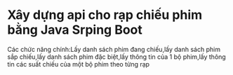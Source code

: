 # Xây dựng api cho rạp chiếu phim bằng Java Srping Boot
Các chức năng chính:Lấy danh sách phim đang chiếu,lấy danh sách phim sắp chiếu,lấy danh sách phim đặc biệt,lấy thông tin của 1 bộ phim,lấy thông tin các suất chiếu của một bộ phim theo từng rạp
